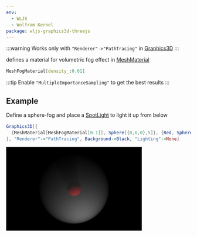 ```yaml
---
env:
  - WLJS
  - Wolfram Kernel
package: wljs-graphics3d-threejs
---
```

:::warning
Works only with `"Renderer"->"PathTracing"` in [Graphics3D](frontend/Reference/Graphics3D/Graphics3D.md)
:::

defines a material for volumetric fog effect in [MeshMaterial](frontend/Reference/Graphics3D/MeshMaterial.md)

```mathematica
MeshFogMaterial[density_:0.01]
```

:::tip
Enable `"MultipleImportanceSampling"` to get the best results
:::

## Example
Define a sphere-fog and place a [SpotLight](frontend/Reference/Graphics3D/SpotLight.md) to light it up from below

```mathematica
Graphics3D[{
  {MeshMaterial[MeshFogMaterial[0.1]], Sphere[{0,0,0},5]}, {Red, Sphere[{0,0,0}, 1]}, {SpotLight[White, -{5,5,5}]}
}, "Renderer"->"PathTracing", Background->Black, "Lighting"->None]
```

![](./../../../fogmaterial.png)